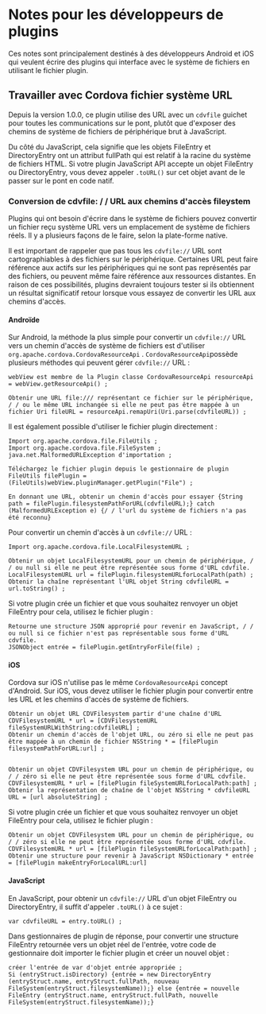 <!---
    Licensed to the Apache Software Foundation (ASF) under one
    or more contributor license agreements.  See the NOTICE file
    distributed with this work for additional information
    regarding copyright ownership.  The ASF licenses this file
    to you under the Apache License, Version 2.0 (the
    "License"); you may not use this file except in compliance
    with the License.  You may obtain a copy of the License at

      http://www.apache.org/licenses/LICENSE-2.0

    Unless required by applicable law or agreed to in writing,
    software distributed under the License is distributed on an
    "AS IS" BASIS, WITHOUT WARRANTIES OR CONDITIONS OF ANY
    KIND, either express or implied.  See the License for the
    specific language governing permissions and limitations
    under the License.
-->

# Notes pour les développeurs de plugins

Ces notes sont principalement destinés à des développeurs Android et iOS qui veulent écrire des plugins qui interface avec le système de fichiers en utilisant le fichier plugin.

## Travailler avec Cordova fichier système URL

Depuis la version 1.0.0, ce plugin utilise des URL avec un `cdvfile` guichet pour toutes les communications sur le pont, plutôt que d'exposer des chemins de système de fichiers de périphérique brut à JavaScript.

Du côté du JavaScript, cela signifie que les objets FileEntry et DirectoryEntry ont un attribut fullPath qui est relatif à la racine du système de fichiers HTML. Si votre plugin JavaScript API accepte un objet FileEntry ou DirectoryEntry, vous devez appeler `.toURL()` sur cet objet avant de le passer sur le pont en code natif.

### Conversion de cdvfile: / / URL aux chemins d'accès fileystem

Plugins qui ont besoin d'écrire dans le système de fichiers pouvez convertir un fichier reçu système URL vers un emplacement de système de fichiers réels. Il y a plusieurs façons de le faire, selon la plate-forme native.

Il est important de rappeler que pas tous les `cdvfile://` URL sont cartographiables à des fichiers sur le périphérique. Certaines URL peut faire référence aux actifs sur les périphériques qui ne sont pas représentés par des fichiers, ou peuvent même faire référence aux ressources distantes. En raison de ces possibilités, plugins devraient toujours tester si ils obtiennent un résultat significatif retour lorsque vous essayez de convertir les URL aux chemins d'accès.

#### Androïde

Sur Android, la méthode la plus simple pour convertir un `cdvfile://` URL vers un chemin d'accès de système de fichiers est d'utiliser `org.apache.cordova.CordovaResourceApi` . `CordovaResourceApi`possède plusieurs méthodes qui peuvent gérer `cdvfile://` URL :

    webView est membre de la Plugin classe CordovaResourceApi resourceApi = webView.getResourceApi() ;

    Obtenir une URL file:/// représentant ce fichier sur le périphérique, / / ou le même URL inchangée si elle ne peut pas être mappée à un fichier Uri fileURL = resourceApi.remapUri(Uri.parse(cdvfileURL)) ;

Il est également possible d'utiliser le fichier plugin directement :

    Import org.apache.cordova.file.FileUtils ;
    Import org.apache.cordova.file.FileSystem ;
    java.net.MalformedURLException d'importation ;

    Téléchargez le fichier plugin depuis le gestionnaire de plugin FileUtils filePlugin = (FileUtils)webView.pluginManager.getPlugin("File") ;

    En donnant une URL, obtenir un chemin d'accès pour essayer {String path = filePlugin.filesystemPathForURL(cdvfileURL);} catch (MalformedURLException e) {/ / l'url du système de fichiers n'a pas été reconnu}

Pour convertir un chemin d'accès à un `cdvfile://` URL :

    Import org.apache.cordova.file.LocalFilesystemURL ;

    Obtenir un objet LocalFilesystemURL pour un chemin de périphérique, / / ou null si elle ne peut être représentée sous forme d'URL cdvfile.
    LocalFilesystemURL url = filePlugin.filesystemURLforLocalPath(path) ;
    Obtenir la chaîne représentant l'URL objet String cdvfileURL = url.toString() ;

Si votre plugin crée un fichier et que vous souhaitez renvoyer un objet FileEntry pour cela, utilisez le fichier plugin :

    Retourne une structure JSON approprié pour revenir en JavaScript, / / ou null si ce fichier n'est pas représentable sous forme d'URL cdvfile.
    JSONObject entrée = filePlugin.getEntryForFile(file) ;

#### iOS

Cordova sur iOS n'utilise pas le même `CordovaResourceApi` concept d'Android. Sur iOS, vous devez utiliser le fichier plugin pour convertir entre les URL et les chemins d'accès de système de fichiers.

    Obtenir un objet URL CDVFilesystem partir d'une chaîne d'URL CDVFilesystemURL * url = [CDVFilesystemURL fileSystemURLWithString:cdvfileURL] ;
    Obtenir un chemin d'accès de l'objet URL, ou zéro si elle ne peut pas être mappée à un chemin de fichier NSString * = [filePlugin filesystemPathForURL:url] ;


    Obtenir un objet CDVFilesystem URL pour un chemin de périphérique, ou / / zéro si elle ne peut être représentée sous forme d'URL cdvfile.
    CDVFilesystemURL * url = [filePlugin fileSystemURLforLocalPath:path] ;
    Obtenir la représentation de chaîne de l'objet NSString * cdvfileURL URL = [url absoluteString] ;

Si votre plugin crée un fichier et que vous souhaitez renvoyer un objet FileEntry pour cela, utilisez le fichier plugin :

    Obtenir un objet CDVFilesystem URL pour un chemin de périphérique, ou / / zéro si elle ne peut être représentée sous forme d'URL cdvfile.
    CDVFilesystemURL * url = [filePlugin fileSystemURLforLocalPath:path] ;
    Obtenir une structure pour revenir à JavaScript NSDictionary * entrée = [filePlugin makeEntryForLocalURL:url]

#### JavaScript

En JavaScript, pour obtenir un `cdvfile://` URL d'un objet FileEntry ou DirectoryEntry, il suffit d'appeler `.toURL()` à ce sujet :

    var cdvfileURL = entry.toURL() ;

Dans gestionnaires de plugin de réponse, pour convertir une structure FileEntry retournée vers un objet réel de l'entrée, votre code de gestionnaire doit importer le fichier plugin et créer un nouvel objet :

    créer l'entrée de var d'objet entrée appropriée ;
    Si (entryStruct.isDirectory) {entrée = new DirectoryEntry (entryStruct.name, entryStruct.fullPath, nouveau FileSystem(entryStruct.filesystemName));} else {entrée = nouvelle FileEntry (entryStruct.name, entryStruct.fullPath, nouvelle FileSystem(entryStruct.filesystemName));}

